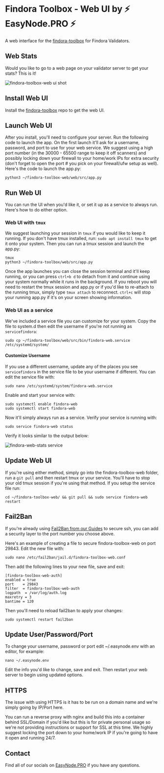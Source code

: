 # Findora Toolbox - Web UI by ⚡ EasyNode.PRO ⚡
A web interface for the [findora-toolbox](https://github.com/FindoraNetwork/findora-toolbox) for Findora Validators.

## Web Stats
Would you like to go to a web page on your validator server to get your stats? This is it! 

![findora-toolbox-web ui shot](/src/static/img/findora-web-main.png)

## Install Web UI
Install the [findora-toolbox](https://github.com/FindoraNetwork/findora-toolbox) repo to get the web UI.

## Launch Web UI
After you install, you'll need to configure your server. Run the following code to launch the app. On the first launch it'll ask for a username, password, and port to use for your web service. We suggest using a high port number (in the 30000 - 65500 range to keep it off scanners) and possibly locking down your firewall to your home/work IPs for extra security (don't forget to open the port # you pick on your firewall/ufw setup as well). Here's the code to launch the app.py:  
```text copy
python3 ~/findora-toolbox-web/web/src/app.py
```

## Run Web UI
You can run the UI when you'd like it, or set it up as a service to always run. Here's how to do either option.  

### Web UI with `tmux`
We suggest launching your session in `tmux` if you would like to keep it running. If you don't have tmux installed, run: `sudo apt install tmux` to get it onto your system. Then you can run a tmux session and launch the app.py:  
```text copy
tmux
python3 ~/findora-toolbox/web/src/app.py
```

Once the app launches you can close the session terminal and it'll keep running, or you can press `ctrl+b d` to detach from it and continue using your system normally while it runs in the background. If you reboot you will need to restart the tmux session and app.py or if you'd like to re-attach to the running tmux, simply type `tmux attach` to reconnect. `ctrl+c` will stop your running app.py if it's on your screen showing information.

### Web UI as a service
We've included a service file you can customize for your system. Copy the file to system.d then edit the username if you're not running as `servicefindora`:  
```text copy
sudo cp ~/findora-toolbox/web/src/bin/findora-web.service /etc/systemd/system/
```

#### Customize Username
If you use a different username, update any of the places you see `servicefindora` in the service file to be your username if different. You can edit the service file with:  
```text copy
sudo nano /etc/systemd/system/findora-web.service
``` 

Enable and start your service with:  
```text copy
sudo systemctl enable findora-web
sudo systemctl start findora-web
```

Now it'll simply always run as a service. Verify your service is running with:  
```text copy
sudo service findora-web status
```

Verify it looks similar to the output below:  

![findora-web-stats service](/src/static/img/findora-web-status.png)

## Update Web UI
If you're using either method, simply go into the findora-toolbox-web folder, run a `git pull` and then restart tmux or your service. You'll have to stop your old tmux session if you're using that method. If you setup the service file run:  
```text copy
cd ~/findora-toolbox-web/ && git pull && sudo service findora-web restart
```

## Fail2Ban
If you're already using [Fail2Ban from our Guides](https://guides.easynode.pro/admin#fail2ban) to secure ssh, you can add a security layer to the port number you choose above.  

Here's an example of creating a file to secure findora-toolbox-web on port 29843. Edit the new file with:  
```text copy
sudo nano /etc/fail2ban/jail.d/findora-toolbox-web.conf
```

Then add the following lines to your new file, save and exit:  
```text copy
[findora-toolbox-web-auth]
enabled = true
port    = 29843
filter  = findora-toolbox-web-auth
logpath  = /var/log/auth.log
maxretry = 3
bantime = 120
```

Then you'll need to reload fail2ban to apply your changes:  
```text copy
sudo systemctl restart fail2ban
```

## Update User/Password/Port
To change your username, password or port edit ~/.easynode.env with an editor, for example:  
```text copy
nano ~/.easynode.env
```

Edit the info you'd like to change, save and exit. Then restart your web server to begin using updated options.

## HTTPS
The issue with using HTTPS is it has to be run on a domain name and we're simply going by IP/Port here.  

You can run a reverse proxy with nginx and build this into a container behind SSL/Domain if you'd like but this is for private personal usage so we're not providing instructions or support for SSL at this time. We highly suggest locking the port down to your home/work IP if you're going to have it open and running 24/7.

## Contact
Find all of our socials on [EasyNode.PRO](https://easynode.pro) if you have any questions.